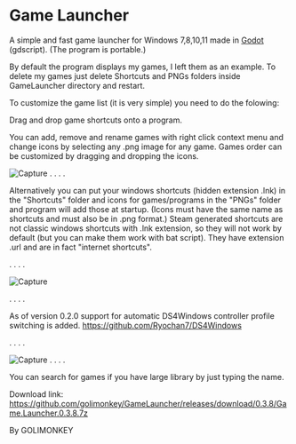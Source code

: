 # Game Launcher
A simple and fast game launcher for Windows 7,8,10,11 made in [Godot](https://godotengine.org/) (gdscript). (The program is portable.)

By default the program displays my games, I left them as an example.
To delete my games just delete Shortcuts and PNGs folders inside GameLauncher directory and restart.

To customize the game list (it is very simple) you need to do the folowing:

Drag and drop game shortcuts onto a program.

You can add, remove and rename games with right click context menu and change icons by selecting any .png image for any game.
Games order can be customized by dragging and dropping the icons.

![Capture](https://user-images.githubusercontent.com/71722655/161393525-a299032e-5312-4a60-a9dd-a0f7bd8c47ad.PNG)
.
.
.
.


Alternatively you can put your windows shortcuts (hidden extension .lnk) in the "Shortcuts" folder and icons for games/programs 
in the "PNGs" folder and program will add those at startup.
(Icons must have the same name as shortcuts and must also be in .png format.)
Steam generated shortcuts are not classic windows shortcuts with .lnk extension, so they will not work by default (but you can make them work with bat script).
They have extension .url and are in fact "internet shortcuts".

.
.
.
.




![Capture](https://user-images.githubusercontent.com/71722655/167211673-c0dfef15-8d7a-480f-94bc-3f81d2079eae.PNG)

.
.
.
.


As of version 0.2.0 support for automatic DS4Windows controller profile switching is added. https://github.com/Ryochan7/DS4Windows

.
.
.
.

![Capture](https://user-images.githubusercontent.com/71722655/214427724-5451c8fd-a27b-4d0d-918e-eab238b1d9ec.PNG)
.
.
.
.

You can search for games if you have large library by just typing the name.


Download link: https://github.com/golimonkey/GameLauncher/releases/download/0.3.8/Game.Launcher.0.3.8.7z

By GOLIMONKEY

